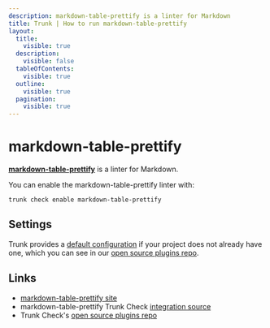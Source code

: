 ```yaml
---
description: markdown-table-prettify is a linter for Markdown
title: Trunk | How to run markdown-table-prettify
layout:
  title:
    visible: true
  description:
    visible: false
  tableOfContents:
    visible: true
  outline:
    visible: true
  pagination:
    visible: true
---
```


# markdown-table-prettify

[**markdown-table-prettify**](https://github.com/darkriszty/MarkdownTablePrettify-VSCodeExt#readme) is a linter for Markdown.

You can enable the markdown-table-prettify linter with:

```shell
trunk check enable markdown-table-prettify
```

## Settings



Trunk provides a [default configuration](https://github.com/trunk-io/plugins/tree/main/linters/markdown-table-prettify) if your project does not already have one,
which you can see in our [open source plugins repo]().



## Links

* [markdown-table-prettify site](https://github.com/darkriszty/MarkdownTablePrettify-VSCodeExt#readme)
* markdown-table-prettify Trunk Check [integration source](https://github.com/trunk-io/plugins/tree/main/linters/markdown-table-prettify)
* Trunk Check's [open source plugins repo](https://github.com/trunk-io/plugins/tree/main)
